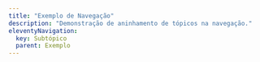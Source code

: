 ```yaml
---
title: "Exemplo de Navegação"
description: "Demonstração de aninhamento de tópicos na navegação."
eleventyNavigation:
  key: Subtópico
  parent: Exemplo
---
```

